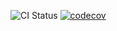 ![CI Status](https://github.com/exactly-finance/protocol/actions/workflows/main.yml/badge.svg)
[![codecov](https://codecov.io/gh/exactly-finance/protocol/branch/main/graph/badge.svg?token=1XT95Z8UZJ)](https://codecov.io/gh/exactly-finance/protocol)


